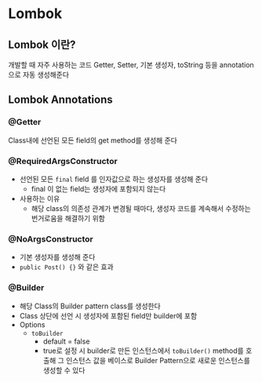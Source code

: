 # Lombok

## Lombok 이란?

개발할 때 자주 사용하는 코드 Getter, Setter, 기본 생성자, toString 등을 annotation 으로 자동 생성해준다

## Lombok Annotations

### @Getter

Class내에 선언된 모든 field의 get method를 생성해 준다

### @RequiredArgsConstructor

- 선언된 모든 `final` field 를 인자값으로 하는 생성자를 생성해 준다
  - final 이 없는 field는 생성자에 포함되지 않는다
- 사용하는 이유
  - 해당 class의 의존성 관계가 변경될 때마다, 생성자 코드를 계속해서 수정하는 번거로움을 해결하기 위함

### @NoArgsConstructor

- 기본 생성자를 생성해 준다
- `public Post() {}` 와 같은 효과

### @Builder

- 해당 Class의 Builder pattern class를 생성한다
- Class 상단에 선언 시 생성자에 포함된 field만 builder에 포함
- Options
  - `toBuilder`
    - default = false
    - true로 설정 시 builder로 만든 인스턴스에서 `toBuilder()` method를 호출해 그 인스턴스 값을 베이스로 Builder Pattern으로 새로운 인스턴스를 생성할 수 있다
